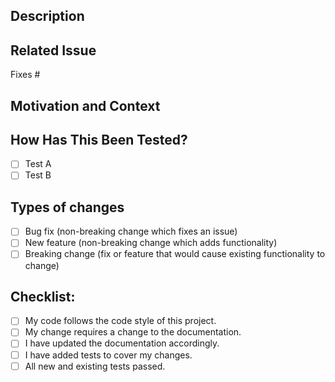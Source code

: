 ## Description
<!-- Describe your changes in detail -->

## Related Issue
<!-- Please link to the issue here: -->
Fixes #

## Motivation and Context
<!-- Why is this change required? What problem does it solve? -->

## How Has This Been Tested?
<!-- Please describe how you tested your changes. -->
- [ ] Test A
- [ ] Test B

## Types of changes
<!-- What types of changes does your code introduce? Put an `x` in all the boxes that apply: -->
- [ ] Bug fix (non-breaking change which fixes an issue)
- [ ] New feature (non-breaking change which adds functionality)
- [ ] Breaking change (fix or feature that would cause existing functionality to change)

## Checklist:
<!-- Go over all the following points, and put an `x` in all the boxes that apply. -->
- [ ] My code follows the code style of this project.
- [ ] My change requires a change to the documentation.
- [ ] I have updated the documentation accordingly.
- [ ] I have added tests to cover my changes.
- [ ] All new and existing tests passed.